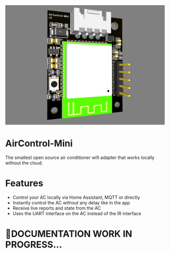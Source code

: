 <img src="Images/AirControl-Mini.jpg"/>

# AirControl-Mini

The smallest open source air conditioner wifi adapter that works locally without the cloud.

# Features

* Control your AC locally via Home Assistant, MQTT or directly
* Instantly control the AC without any delay like in the app
* Receive live reports and state from the AC
* Uses the UART interface on the AC instead of the IR interface

# 🚧DOCUMENTATION WORK IN PROGRESS...
